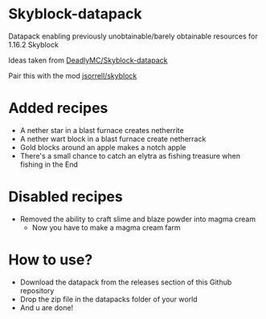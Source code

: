 # Skyblock-datapack
Datapack enabling previously unobtainable/barely obtainable resources for 1.16.2 Skyblock

Ideas taken from [DeadlyMC/Skyblock-datapack](https://github.com/DeadlyMC/Skyblock-datapack)

Pair this with the mod [jsorrell/skyblock](https://github.com/jsorrell/skyblock)

# Added recipes
- A nether star in a blast furnace creates netherrite
- A nether wart block in a blast furnace create netherrack
- Gold blocks around an apple makes a notch apple
- There's a small chance to catch an elytra as fishing treasure when fishing in the End

# Disabled recipes
- Removed the ability to craft slime and blaze powder into magma cream
    - Now you have to make a magma cream farm

# How to use?
- Download the datapack from the releases section of this Github repository
- Drop the zip file in the datapacks folder of your world
- And u are done!

